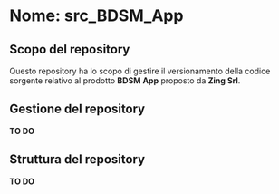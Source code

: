 Nome: src_BDSM_App
========

Scopo del repository
--------
Questo repository ha lo scopo di gestire il versionamento della codice sorgente relativo al prodotto **BDSM App** proposto da **Zing Srl**.

Gestione del repository
--------
**TO DO**

Struttura del repository
--------
**TO DO**